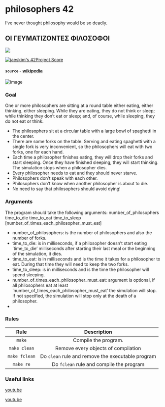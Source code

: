 # philosophers 42
I’ve never thought philosophy would be so deadly.
## ΟΙ ΓΕΥΜΑΤΙΖΟΝΤΕΣ ΦΙΛΟΣΟΦΟΙ
![](https://github.com/hanshazairi/42-minitalk/workflows/norminette/badge.svg)

[![jaeskim's 42Project Score](https://badge42.herokuapp.com/api/project/alesanto/Philosophers)](https://github.com/JaeSeoKim/badge42)
#### `source` - [wikipedia](https://en.wikipedia.org/wiki/Dining_philosophers_problem)

![image](https://user-images.githubusercontent.com/73405731/153401286-ef7133b2-918c-4b5a-9d44-1df5e321f542.png)
### Goal
One or more philosophers are sitting at a round table either eating, either thinking, either sleeping. While they are eating, they do not think or sleep; while thinking they don’t eat or sleep; and, of course, while sleeping, they do not eat or think.
  - The philosophers sit at a circular table with a large bowl of spaghetti in the center.
  - There are some forks on the table. Serving and eating spaghetti with a single fork
is very inconvenient, so the philosophers will eat with two forks, one for each hand.
  - Each time a philosopher finishes eating, they will drop their forks and start sleeping. Once they have finished sleeping, they will start thinking. The simulation stops when a philosopher dies.
  - Every philosopher needs to eat and they should never starve.
  - Philosophers don’t speak with each other.
  - Philosophers don’t know when another philosopher is about to die.
  - No need to say that philosophers should avoid dying!

### Arguments

The program should take the following arguments: number_of_philosophers time_to_die
time_to_eat time_to_sleep [number_of_times_each_philosopher_must_eat]
  - number_of_philosophers: is the number of philosophers and also the number of forks.
  - time_to_die: is in milliseconds, if a philosopher doesn’t start eating ’time_to_die’ milliseconds after starting their last meal or the beginning of the simulation,
it dies.
  - time_to_eat: is in milliseconds and is the time it takes for a philosopher to eat. During that time they will need to keep the two forks.
  - time_to_sleep: is in milliseconds and is the time the philosopher will spend sleeping.
  - number_of_times_each_philosopher_must_eat: argument is optional, if all philosophers eat at least ’number_of_times_each_philosopher_must_eat’ the simulation will stop. If not specified, the simulation will stop only at the death of a philosopher.
  - 
### Rules

| Rule         |                 Description                             |
|:------------:|:-------------------------------------------------------:|
| `make`       | Compile the program.                                    |
| `make clean` | Remove every objects of compilation                     |
| `make fclean`| Do `clean` rule and remove the executable program       |
| `make re`    | Do `fclean` rule and compile the program                |

### Useful links

[youtube](https://youtu.be/d9s_d28yJq0)

[youtube](https://youtu.be/uA8X5zNOGw8)
